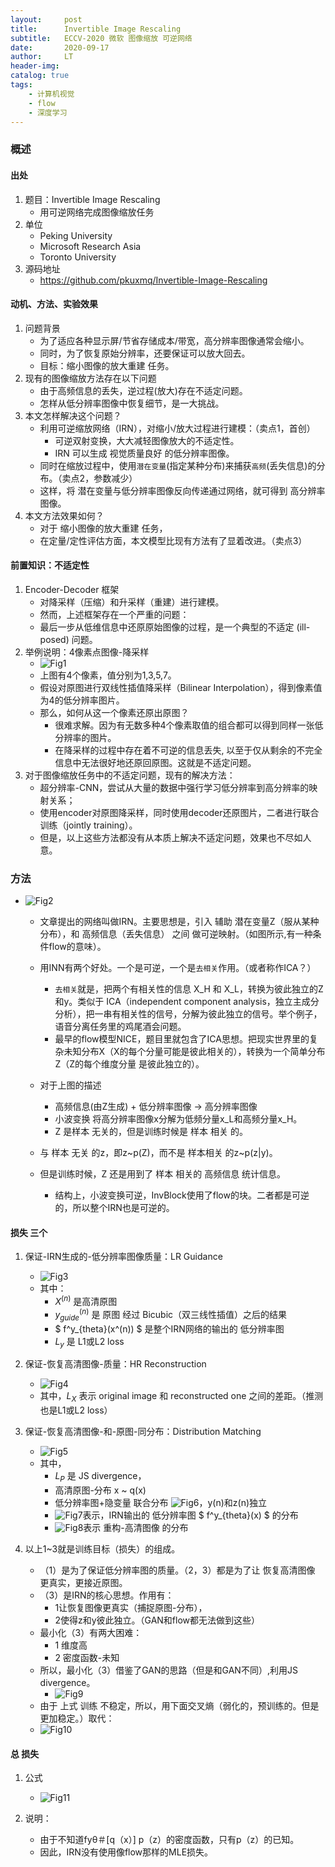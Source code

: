 ```yaml
---
layout:     post
title:      Invertible Image Rescaling
subtitle:   ECCV-2020 微软 图像缩放 可逆网络
date:       2020-09-17
author:     LT
header-img: 
catalog: true
tags:
    - 计算机视觉
    - flow
    - 深度学习
---
```



### 概述
#### 出处
1. 题目：Invertible Image Rescaling
    - 用可逆网络完成图像缩放任务
2. 单位
    - Peking University
    - Microsoft Research Asia
    - Toronto University
3. 源码地址
    - https://github.com/pkuxmq/Invertible-Image-Rescaling
#### 动机、方法、实验效果
1. 问题背景
    * 为了适应各种显示屏/节省存储成本/带宽，高分辨率图像通常会缩小。
    * 同时，为了恢复原始分辨率，还要保证可以放大回去。
    * 目标：缩小图像的放大重建 任务。
2. 现有的图像缩放方法存在以下问题
    - 由于高频信息的丢失，逆过程(放大)存在不适定问题。
    - 怎样从低分辨率图像中恢复细节，是一大挑战。
3. 本文怎样解决这个问题？
    * 利用可逆缩放网络（IRN），对缩小/放大过程进行建模：（卖点1，首创）
        * 可逆双射变换，大大减轻图像放大的不适定性。
        * IRN 可以生成 视觉质量良好 的低分辨率图像。
    * 同时在缩放过程中，使用`潜在变量`(指定某种分布)来捕获`高频`(丢失信息)的分布。（卖点2，参数减少）
    * 这样，将 潜在变量与低分辨率图像反向传递通过网络，就可得到 高分辨率图像。
4. 本文方法效果如何？
    * 对于 缩小图像的放大重建 任务，
    * 在定量/定性评估方面，本文模型比现有方法有了显着改进。（卖点3）


#### 前置知识：不适定性
1. Encoder-Decoder 框架
    - 对降采样（压缩）和升采样（重建）进行建模。
    - 然而，上述框架存在一个严重的问题：
    - 最后一步从低维信息中还原原始图像的过程，是一个典型的不适定 (ill-posed) 问题。
2. 举例说明：4像素点图像-降采样
    - ![Fig1](https://papers-1300025586.cos.ap-nanjing.myqcloud.com/IRN/Fig1.png)
    - 上图有4个像素，值分别为1,3,5,7。
    - 假设对原图进行双线性插值降采样（Bilinear Interpolation），得到像素值为4的低分辨率图片。
    - 那么，如何从这一个像素还原出原图？
        + 很难求解。因为有无数多种4个像素取值的组合都可以得到同样一张低分辨率的图片。        
        + 在降采样的过程中存在着不可逆的信息丢失, 以至于仅从剩余的不完全信息中无法很好地还原回原图。这就是不适定问题。
3. 对于图像缩放任务中的不适定问题，现有的解决方法：
    + 超分辨率-CNN，尝试从大量的数据中强行学习低分辨率到高分辨率的映射关系；
    + 使用encoder对原图降采样，同时使用decoder还原图片，二者进行联合训练（jointly training）。
    + 但是，以上这些方法都没有从本质上解决不适定问题，效果也不尽如人意。

### 方法
- ![Fig2](https://papers-1300025586.cos.ap-nanjing.myqcloud.com/IRN/Fig2.png)

    - 文章提出的网络叫做IRN。主要思想是，引入 辅助 潜在变量Z（服从某种分布），和 高频信息（丢失信息）  之间 做可逆映射。（如图所示,有一种条件flow的意味）。
    - 用INN有两个好处。一个是可逆，一个是`去相关`作用。（或者称作ICA？）
        + `去相关`就是，把两个有相关性的信息 X_H 和 X_L，转换为彼此独立的Z和y。类似于 ICA（independent component analysis，独立主成分分析），把一串有相关性的信号，分解为彼此独立的信号。举个例子，语音分离任务里的鸡尾酒会问题。
        + 最早的flow模型NICE，题目里就包含了ICA思想。把现实世界里的复杂未知分布X（X的每个分量可能是彼此相关的），转换为一个简单分布Z（Z的每个维度分量 是彼此独立的）。

    - 对于上图的描述
        + 高频信息(由Z生成) + 低分辨率图像 -> 高分辨率图像
        + 小波变换 将高分辨率图像x分解为低频分量x_L和高频分量x_H。
        + Z 是样本 无关的，但是训练时候是 样本 相关 的。
    - 与 样本 无关 的z，即z~p(Z)，而不是 样本相关 的z~p(z|y)。
    - 但是训练时候，Z 还是用到了 样本 相关的 高频信息 统计信息。
        + 结构上，小波变换可逆，InvBlock使用了flow的块。二者都是可逆的，所以整个IRN也是可逆的。


#### 损失 三个
1. 保证-IRN生成的-低分辨率图像质量：LR Guidance
    - ![Fig3](https://papers-1300025586.cos.ap-nanjing.myqcloud.com/IRN/Fig3.png)
    - 其中：
        + $X^(n)$ 是高清原图
        + $y^(n)_{guide}$ 是 原图 经过 Bicubic（双三线性插值）之后的结果
        + $ f^y_{theta}(x^(n)) $ 是整个IRN网络的输出的 低分辨率图
        + $L_y$  是 L1或L2 loss

2. 保证-恢复高清图像-质量：HR Reconstruction
    - ![Fig4](https://papers-1300025586.cos.ap-nanjing.myqcloud.com/IRN/Fig4.png)
    - 其中，$L_X$ 表示 original image 和 reconstructed one 之间的差距。（推测也是L1或L2 loss）

3. 保证-恢复高清图像-和-原图-同分布：Distribution Matching
    - ![Fig5](https://papers-1300025586.cos.ap-nanjing.myqcloud.com/IRN/Fig5.png)
    - 其中，
        + $L_P$ 是 JS divergence，
        + 高清原图-分布  x ~ q(x)
        + 低分辨率图+隐变量 联合分布 ![Fig6](https://papers-1300025586.cos.ap-nanjing.myqcloud.com/IRN/Fig6.png)，y(n)和z(n)独立
        + ![Fig7](https://papers-1300025586.cos.ap-nanjing.myqcloud.com/IRN/Fig7.png)表示，IRN输出的 低分辨率图 $ f^y_{theta}(x) $  的分布
        + ![Fig8](https://papers-1300025586.cos.ap-nanjing.myqcloud.com/IRN/Fig8.png)表示 重构-高清图像 的分布

4. 以上1~3就是训练目标（损失）的组成。
    - （1）是为了保证低分辨率图的质量。（2，3）都是为了让 恢复高清图像 更真实，更接近原图。
    - （3）是IRN的核心思想。作用有：
        + 1让恢复图像更真实（捕捉原图-分布），
        + 2使得z和y彼此独立。（GAN和flow都无法做到这些）
    - 最小化（3）有两大困难：
        * 1 维度高
        * 2 密度函数-未知
    - 所以，最小化（3）借鉴了GAN的思路（但是和GAN不同）,利用JS divergence。
        + ![Fig9](https://papers-1300025586.cos.ap-nanjing.myqcloud.com/IRN/Fig9.png)

    + 由于 上式 训练 不稳定，所以，用下面交叉熵（弱化的，预训练的。但是更加稳定。）取代：
    + ![Fig10](https://papers-1300025586.cos.ap-nanjing.myqcloud.com/IRN/Fig10.png)

#### 总 损失
1. 公式
    - ![Fig11](https://papers-1300025586.cos.ap-nanjing.myqcloud.com/IRN/Fig11.png)

2. 说明：
    - 由于不知道fyθ＃[q（x）] p（z）的密度函数，只有p（z）的已知。
    - 因此，IRN没有使用像flow那样的MLE损失。 

